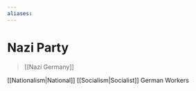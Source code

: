 ```yaml
---
aliases: 
---
```

# Nazi Party
>[[Nazi Germany]]

[[Nationalism|National]] [[Socialism|Socialist]] German Workers